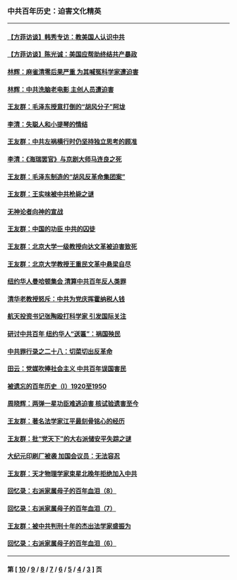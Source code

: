 ### 中共百年历史：迫害文化精英
---
#### [【方菲访谈】韩秀专访：教美国人认识中共](../../pages/nf1176111/n13821310.md?02140430) 
#### [【方菲访谈】陈光诚：美国应帮助终结共产暴政](../../pages/nf1176111/n13759521.md?02140430) 
#### [林辉：麻雀清零后果严重 为其喊冤科学家遭迫害](../../pages/nf1176111/n13746900.md?02140430) 
#### [林辉：中共洗脑老电影 主创人员遭迫害](../../pages/nf1176111/n13699437.md?02140430) 
#### [王友群：毛泽东授意打倒的“胡风分子”阿垅](../../pages/nf1176111/n13592541.md?02140430) 
#### [李清：失聪人和小提琴的情结](../../pages/nf1176111/n13459280.md?02140430) 
#### [王友群：中共左祸横行时仍坚持独立思考的顾准](../../pages/nf1176111/n13444722.md?02140430) 
#### [李清：《海瑞罢官》与京剧大师马连良之死](../../pages/nf1176111/n13412316.md?02140430) 
#### [王友群：毛泽东制造的“胡风反革命集团案”](../../pages/nf1176111/n13324909.md?02140430) 
#### [王友群：王实味被中共枪毙之谜](../../pages/nf1176111/n13307502.md?02140430) 
#### [无神论者向神的宣战](../../pages/nf1176111/n13281535.md?02140430) 
#### [王友群：中国的功臣 中共的囚徒](../../pages/nf1176111/n13291790.md?02140430) 
#### [王友群：北京大学一级教授向达文革被迫害致死](../../pages/nf1176111/n13150966.md?02140430) 
#### [王友群：北京大学教授王重民文革中悬梁自尽](../../pages/nf1176111/n13084645.md?02140430) 
#### [纽约华人曼哈顿集会 清算中共百年反人类罪](../../pages/nf1176111/n13084157.md?02140430) 
#### [清华老教授怒斥：中共为党庆挥霍纳税人钱](../../pages/nf1176111/n13071430.md?02140430) 
#### [航天投资书记张陶殴打科学家 引发国际关注](../../pages/nf1176111/n13069132.md?02140430) 
#### [研讨中共百年 纽约华人“送匾”：祸国殃民](../../pages/nf1176111/n13057367.md?02140430) 
#### [中共罪行录之二十八：切菜切出反革命](../../pages/nf1176111/n13030600.md?02140430) 
#### [田云：党媒吹捧社会主义 中共百年误国害民](../../pages/nf1176111/n13006682.md?02140430) 
#### [被遗忘的百年历史（I）1920至1950](../../pages/nf1176111/n12986411.md?02140430) 
#### [周晓辉：两弹一星功臣难逃迫害 核试验遗害至今](../../pages/nf1176111/n12974997.md?02140430) 
#### [王友群：著名法学家江平最刻骨铭心的经历](../../pages/nf1176111/n12970787.md?02140430) 
#### [王友群：批“党天下”的大右派储安平失踪之谜](../../pages/nf1176111/n12954229.md?02140430) 
#### [大纪元印刷厂被袭 加国会议员：无法容忍](../../pages/nf1176111/n12883028.md?02140430) 
#### [王友群：天才物理学家束星北晚年拒绝加入中共](../../pages/nf1176111/n12792913.md?02140430) 
#### [回忆录：右派家属母子的百年血泪（8）](../../pages/nf1176111/n12706196.md?02140430) 
#### [回忆录：右派家属母子的百年血泪（7）](../../pages/nf1176111/n12706191.md?02140430) 
#### [王友群：被中共判刑十年的杰出法学家盛振为](../../pages/nf1176111/n12706141.md?02140430) 
#### [回忆录：右派家属母子的百年血泪（6）](../../pages/nf1176111/n12698863.md?02140430) 

---
#### 第 [ [10](./10.md?02140430) / [9](./9.md?02140430) / [8](./8.md?02140430) / [7](./7.md?02140430) / [6](./6.md?02140430) / [5](./5.md?02140430) / [4](./4.md?02140430) / [3](./3.md?02140430) ] 页
